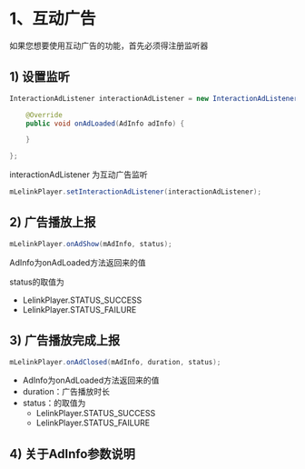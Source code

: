 # 1、互动广告
如果您想要使用互动广告的功能，首先必须得注册监听器

## 1) 设置监听
```java
InteractionAdListener interactionAdListener = new InteractionAdListener() {

    @Override
    public void onAdLoaded(AdInfo adInfo) {

    }

};
```
interactionAdListener 为互动广告监听
```java
mLelinkPlayer.setInteractionAdListener(interactionAdListener);
```

## 2) 广告播放上报
```java
mLelinkPlayer.onAdShow(mAdInfo, status);
```
AdInfo为onAdLoaded方法返回来的值

status的取值为
- LelinkPlayer.STATUS_SUCCESS
- LelinkPlayer.STATUS_FAILURE

## 3) 广告播放完成上报
```java
mLelinkPlayer.onAdClosed(mAdInfo, duration, status);
```
- AdInfo为onAdLoaded方法返回来的值
- duration：广告播放时长
- status：的取值为
    - LelinkPlayer.STATUS_SUCCESS
    - LelinkPlayer.STATUS_FAILURE

## 4) 关于AdInfo参数说明